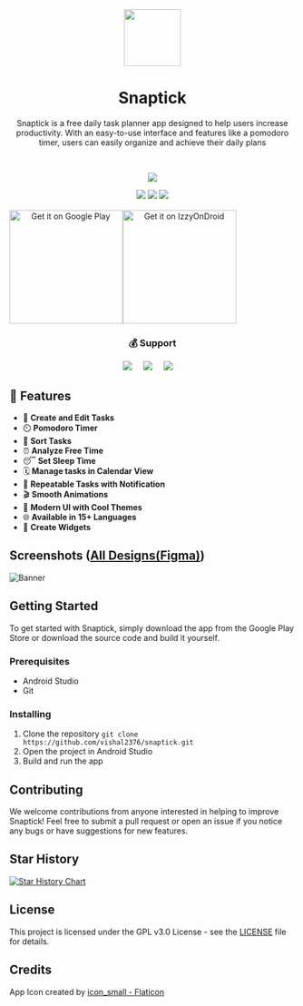 <div align="center">

<img src="https://github.com/vishal2376/snaptick/assets/38159691/099fd345-4a63-4916-845c-065b31b6e381" width="100px"/>

# **Snaptick**

Snaptick is a free daily task planner app designed to help users increase productivity. With an easy-to-use interface and features like a pomodoro timer, users can easily organize and achieve their daily plans

<br/>

<a href="https://twitter.com/vishal2376"><img src="https://img.shields.io/badge/twitter-%231DA1F2.svg?&style=for-the-badge&logo=twitter&logoColor=white" /></a>


<img src="https://img.shields.io/github/stars/vishal2376/snaptick?style=for-the-badge&logo=powerpages&color=cba6f7&logoColor=D9E0EE&labelColor=302D41"/>
<img src="https://img.shields.io/github/last-commit/vishal2376/snaptick?style=for-the-badge&logo=github&color=a6da95&logoColor=D9E0EE&labelColor=302D41"/>
<img src="https://img.shields.io/github/repo-size/vishal2376/snaptick?style=for-the-badge&logo=dropbox&color=7dc4e4&logoColor=D9E0EE&labelColor=302D41"/>

<br/>
<br/>

<div style="display: flex; flex-direction: row;">
    <a href='https://play.google.com/store/apps/details?id=com.vishal2376.snaptick'><img alt='Get it on Google Play' src='https://play.google.com/intl/en_us/badges/static/images/badges/en_badge_web_generic.png' style="width:200px"></a>
    <a href='https://apt.izzysoft.de/fdroid/index/apk/com.vishal2376.snaptick'><img alt='Get it on IzzyOnDroid' src='https://gitlab.com/IzzyOnDroid/repo/-/raw/master/assets/IzzyOnDroid.png' style="width:200px"></a>
</div>

</div>

<h3 align="center">💰 Support </h3>
<p align="center">
  <a href="https://ko-fi.com/vishal2376"><img src="https://img.shields.io/badge/Ko--fi-F16061?style=for-the-badge&logo=ko-fi&logoColor=white" /></a>&nbsp;&nbsp;&nbsp;&nbsp;
  <a href="https://buymeacoffee.com/vishal2376"><img src="https://img.shields.io/badge/Buy%20Me%20a%20Coffee-ffdd00?style=for-the-badge&logo=buy-me-a-coffee&logoColor=black" /></a>&nbsp;&nbsp;&nbsp;&nbsp;
  <a href="https://paypal.me/vishal2376"><img src="https://img.shields.io/badge/PayPal-00457C?style=for-the-badge&logo=paypal&logoColor=white" /></a>&nbsp;&nbsp;&nbsp;&nbsp;
</p>


## 🚀 Features

- 📝 **Create and Edit Tasks**
- ⏲️ **Pomodoro Timer**
- 🔄 **Sort Tasks**
- ⏰ **Analyze Free Time**
- 😴 **Set Sleep Time**
- 🗓️ **Manage tasks in Calendar View**
- 🔁 **Repeatable Tasks with Notification**
- 🎬 **Smooth Animations**
- 🎨 **Modern UI with Cool Themes**
- 🌐 **Available in 15+ Languages**
- 🧩 **Create Widgets**


## Screenshots ([All Designs(Figma)](https://www.figma.com/file/fO6pafK7iAJMZDAtjOy1Mt/Snaptick-App-UI?type=design&node-id=0%3A1&mode=design&t=071Ijr8Yg44PVvmz-1))

![Banner](https://github.com/vishal2376/snaptick/assets/38159691/45cb1cda-a97d-4889-8734-12dee3df9ace)

## Getting Started

To get started with Snaptick, simply download the app from the Google Play Store or download the source code and build it yourself.

### Prerequisites

- Android Studio
- Git

### Installing

1. Clone the repository
``` git clone https://github.com/vishal2376/snaptick.git ```
2. Open the project in Android Studio
3. Build and run the app

## Contributing

We welcome contributions from anyone interested in helping to improve Snaptick! Feel free to submit a pull request or open an issue if you notice any bugs or have suggestions for new features.


## Star History

[![Star History Chart](https://api.star-history.com/svg?repos=vishal2376/snaptick&type=Timeline)](https://star-history.com/#vishal2376/snaptick&Timeline)

## License

This project is licensed under the GPL v3.0 License - see the [LICENSE](LICENSE) file for details.

## Credits
App Icon created by <a href="https://www.flaticon.com/free-icons/task" title="task icons"> icon_small - Flaticon</a>
